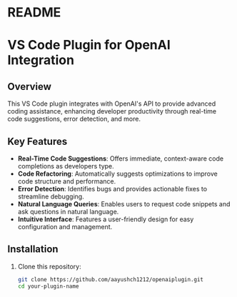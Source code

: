 # README


# VS Code Plugin for OpenAI Integration

## Overview
This VS Code plugin integrates with OpenAI's API to provide advanced coding assistance, enhancing developer productivity through real-time code suggestions, error detection, and more. 

## Key Features
- **Real-Time Code Suggestions**: Offers immediate, context-aware code completions as developers type.
- **Code Refactoring**: Automatically suggests optimizations to improve code structure and performance.
- **Error Detection**: Identifies bugs and provides actionable fixes to streamline debugging.
- **Natural Language Queries**: Enables users to request code snippets and ask questions in natural language.
- **Intuitive Interface**: Features a user-friendly design for easy configuration and management.

## Installation
1. Clone this repository:
   ```bash
   git clone https://github.com/aayushch1212/openaiplugin.git
   cd your-plugin-name
